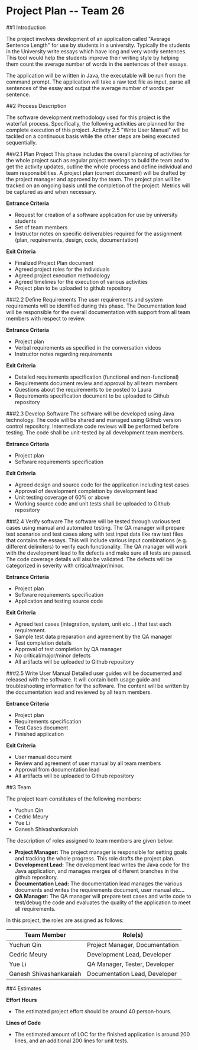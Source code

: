 # **Project Plan -- Team 26**

##1 Introduction

The project involves development of an application called "Average Sentence Length" for use by students in a university.
Typically the students in the University write essays which have long and very wordy sentences. This tool would help the
students improve their writing style by helping them count the average number of words in the sentences of their essays.

The application will be written in Java, the executable will be run from the command prompt. The application will
take a raw text file as input, parse all sentences of the essay and output the average number of words per sentence. 

##2 Process Description

The software development methodology used for this project is the waterfall process. Specifically, the following
activities are planned for the complete execution of this project. Activity 2.5 "Write User Manual" will be tackled on a
continuous basis while the other steps are being executed sequentially.

###2.1 Plan Project
This phase includes the overall planning of activities for the whole project such as regular project meetings to build 
the team and to get the activity updates, outline the whole process and define individual and team responsibilities.
A project plan (current document) will be drafted by the project manager and approved by the team. The project plan will 
be tracked on an ongoing basis until the completion of the project. Metrics will be captured as and when necessary.

**Entrance Criteria**

- Request for creation of a software application for use by university students
- Set of team members
- Instructor notes on specific deliverables required for the assignment (plan, requirements, design, code,
documentation)

**Exit Criteria**

- Finalized Project Plan document
- Agreed project roles for the individuals
- Agreed project execution methodology
- Agreed timelines for the execution of various activities
- Project plan to be uploaded to github repository

###2.2 Define Requirements
The user requirements and system requirements will be identified during this phase. The
Documentation lead will be responsible for the overall documentation with support from all team members with respect to
review.

**Entrance Criteria**

- Project plan
- Verbal requirements as specified in the conversation videos
- Instructor notes regarding requirements

**Exit Criteria**

- Detailed requirements specification (functional and non-functional)
- Requirements document review and approval by all team members
- Questions about the requirements to be posted to Laura
- Requirements specification document to be uploaded to Github repository

###2.3 Develop Software
The software will be developed using Java technology. The code will be shared and managed using Github version control 
repository. Intermediate code reviews will be performed before testing. The code shall be unit-tested by all development
team members.

**Entrance Criteria**

- Project plan
- Software requirements specification

**Exit Criteria**

- Agreed design and source code for the application including test cases
- Approval of development completion by development lead
- Unit testing coverage of 60% or above
- Working source code and unit tests shall be uploaded to Github repository

###2.4 Verify software
The software will be tested through various test cases using manual and automated testing. The QA manager
will prepare test scenarios and test cases along with test input data like raw text files that contains the essays. This 
will include various input combinations (e.g. different delimiters) to verify each functionality. The QA manager
will work with the development lead to fix defects and make sure all tests are passed. The code coverage details will 
also be validated. The defects will be categorized in severity with critical/major/minor.

**Entrance Criteria**

- Project plan
- Software requirements specification
- Application and testing source code

**Exit Criteria**

- Agreed test cases (integration, system, unit etc...) that test each requirement. 
- Sample test data preparation and agreement by the QA manager
- Test completion details
- Approval of test completion by QA manager
- No critical/major/minor defects
- All artifacts will be uploaded to Github repository

###2.5 Write User Manual
Detailed user guides will be documented and released with the software. It will contain both usage guide and 
troubleshooting information for the software. The content will be written by the documentation lead and reviewed by 
all team members.

**Entrance Criteria**

- Project plan
- Requirements specification
- Test Cases document
- Finished application

**Exit Criteria**

- User manual document
- Review and agreement of user manual by all team members
- Approval from documentation lead
- All artifacts will be uploaded to Github repository

##3 Team

The project team constitutes of the following members:

- Yuchun Qin
- Cedric Meury
- Yue Li
- Ganesh Shivashankaraiah

The description of roles assigned to team members are given below:

- **Project Manager:** The project manager is responsible for setting goals and tracking the whole progress. This role drafts the project
plan.
- **Development Lead:** The development lead writes the Java code for the Java application, and manages merges of different branches in 
the github repository.
- **Documentation Lead:** The documentation lead manages the various documents and writes the requirements document, user manual etc...
- **QA Manager:** The QA manager will prepare test cases and write  code to test/debug the code and evaluates the quality of the
application to meet all requirements.

In this project, the roles are assigned as follows:

| Team Member             | Role(s)                        |
| ----------------------- | ------------------------------ |
| Yuchun Qin              | Project Manager, Documentation |
| Cedric Meury            | Development Lead, Developer    |
| Yue Li                  | QA Manager, Tester, Developer  |
| Ganesh Shivashankaraiah | Documentation Lead, Developer  |

##4 Estimates

**Effort Hours**

- The estimated project effort should be around 40 person-hours. 

**Lines of Code**

- The estimated amount of LOC for the finished application is around 200 lines, and an additional 200 lines for unit
tests.